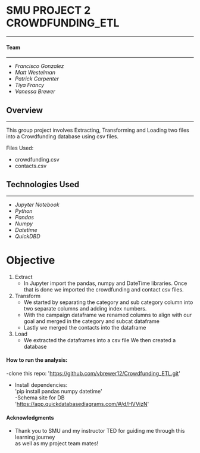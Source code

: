 # SMU PROJECT 2 CROWDFUNDING_ETL
--------------------------------
#### Team
---------
* _Francisco Gonzalez_
* _Matt Westelman_
* _Patrick Carpenter_
* _Tiya Francy_
* _Vanessa Brewer_
  
## Overview
-----------
This group project involves Extracting, Transforming and Loading two files into a Crowdfunding database using csv files.<br>

 Files Used:
 * crowdfunding.csv
 * contacts.csv
   
## Technologies Used
--------------------
 * _Jupyter Notebook_
 * _Python_
 * _Pandas_
 * _Numpy_
 * _Datetime_
 * _QuickDBD_
   
# Objective

1. Extract
    - In Jupyter import the pandas, numpy and DateTime libraries. Once that is done we imported the crowdfunding and contact csv files.
3. Transform
   - We started by separating the category and sub category column into two separate columns and adding index numbers.
   - With the campaign dataframe we renamed columns to align with our goal and merged in the category and subcat dataframe
   - Lastly we merged the contacts into the dataframe
5. Load
    - We extracted the dataframes into a csv file
We then created a database


#### How to run the analysis:
-clone this repo:
'https://github.com/vbrewer12/Crowdfunding_ETL.git'
- Install dependencies:<br>
  'pip install pandas numpy datetime'<br>
-Schema site for DB<br>
'https://app.quickdatabasediagrams.com/#/d/HVVizN'

#### Acknowledgments
- Thank you to SMU and my instructor TED for guiding me through this learning journey <br>
  as well as my project team mates!












